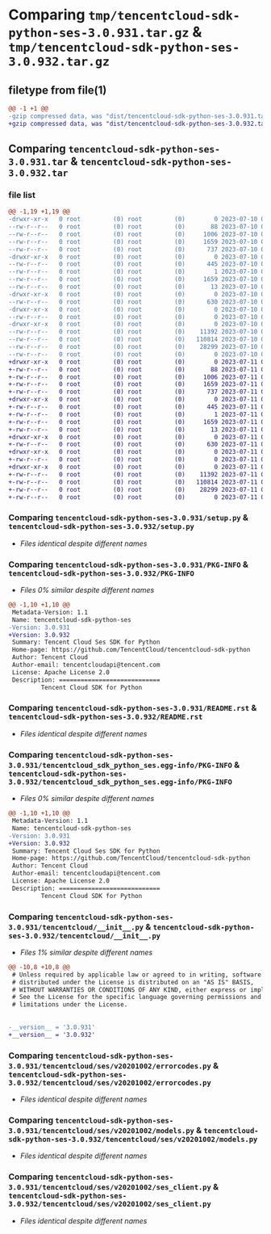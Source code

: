 # Comparing `tmp/tencentcloud-sdk-python-ses-3.0.931.tar.gz` & `tmp/tencentcloud-sdk-python-ses-3.0.932.tar.gz`

## filetype from file(1)

```diff
@@ -1 +1 @@
-gzip compressed data, was "dist/tencentcloud-sdk-python-ses-3.0.931.tar", last modified: Mon Jul 10 00:49:42 2023, max compression
+gzip compressed data, was "dist/tencentcloud-sdk-python-ses-3.0.932.tar", last modified: Tue Jul 11 00:55:03 2023, max compression
```

## Comparing `tencentcloud-sdk-python-ses-3.0.931.tar` & `tencentcloud-sdk-python-ses-3.0.932.tar`

### file list

```diff
@@ -1,19 +1,19 @@
-drwxr-xr-x   0 root         (0) root         (0)        0 2023-07-10 00:49:42.000000 tencentcloud-sdk-python-ses-3.0.931/
--rw-r--r--   0 root         (0) root         (0)       88 2023-07-10 00:49:42.000000 tencentcloud-sdk-python-ses-3.0.931/setup.cfg
--rw-r--r--   0 root         (0) root         (0)     1006 2023-07-10 00:49:42.000000 tencentcloud-sdk-python-ses-3.0.931/setup.py
--rw-r--r--   0 root         (0) root         (0)     1659 2023-07-10 00:49:42.000000 tencentcloud-sdk-python-ses-3.0.931/PKG-INFO
--rw-r--r--   0 root         (0) root         (0)      737 2023-07-10 00:49:42.000000 tencentcloud-sdk-python-ses-3.0.931/README.rst
-drwxr-xr-x   0 root         (0) root         (0)        0 2023-07-10 00:49:42.000000 tencentcloud-sdk-python-ses-3.0.931/tencentcloud_sdk_python_ses.egg-info/
--rw-r--r--   0 root         (0) root         (0)      445 2023-07-10 00:49:42.000000 tencentcloud-sdk-python-ses-3.0.931/tencentcloud_sdk_python_ses.egg-info/SOURCES.txt
--rw-r--r--   0 root         (0) root         (0)        1 2023-07-10 00:49:42.000000 tencentcloud-sdk-python-ses-3.0.931/tencentcloud_sdk_python_ses.egg-info/dependency_links.txt
--rw-r--r--   0 root         (0) root         (0)     1659 2023-07-10 00:49:42.000000 tencentcloud-sdk-python-ses-3.0.931/tencentcloud_sdk_python_ses.egg-info/PKG-INFO
--rw-r--r--   0 root         (0) root         (0)       13 2023-07-10 00:49:42.000000 tencentcloud-sdk-python-ses-3.0.931/tencentcloud_sdk_python_ses.egg-info/top_level.txt
-drwxr-xr-x   0 root         (0) root         (0)        0 2023-07-10 00:49:42.000000 tencentcloud-sdk-python-ses-3.0.931/tencentcloud/
--rw-r--r--   0 root         (0) root         (0)      630 2023-07-10 00:49:42.000000 tencentcloud-sdk-python-ses-3.0.931/tencentcloud/__init__.py
-drwxr-xr-x   0 root         (0) root         (0)        0 2023-07-10 00:49:42.000000 tencentcloud-sdk-python-ses-3.0.931/tencentcloud/ses/
--rw-r--r--   0 root         (0) root         (0)        0 2023-07-10 00:49:42.000000 tencentcloud-sdk-python-ses-3.0.931/tencentcloud/ses/__init__.py
-drwxr-xr-x   0 root         (0) root         (0)        0 2023-07-10 00:49:42.000000 tencentcloud-sdk-python-ses-3.0.931/tencentcloud/ses/v20201002/
--rw-r--r--   0 root         (0) root         (0)    11392 2023-07-10 00:49:42.000000 tencentcloud-sdk-python-ses-3.0.931/tencentcloud/ses/v20201002/errorcodes.py
--rw-r--r--   0 root         (0) root         (0)   110814 2023-07-10 00:49:42.000000 tencentcloud-sdk-python-ses-3.0.931/tencentcloud/ses/v20201002/models.py
--rw-r--r--   0 root         (0) root         (0)    28299 2023-07-10 00:49:42.000000 tencentcloud-sdk-python-ses-3.0.931/tencentcloud/ses/v20201002/ses_client.py
--rw-r--r--   0 root         (0) root         (0)        0 2023-07-10 00:49:42.000000 tencentcloud-sdk-python-ses-3.0.931/tencentcloud/ses/v20201002/__init__.py
+drwxr-xr-x   0 root         (0) root         (0)        0 2023-07-11 00:55:03.000000 tencentcloud-sdk-python-ses-3.0.932/
+-rw-r--r--   0 root         (0) root         (0)       88 2023-07-11 00:55:03.000000 tencentcloud-sdk-python-ses-3.0.932/setup.cfg
+-rw-r--r--   0 root         (0) root         (0)     1006 2023-07-11 00:55:03.000000 tencentcloud-sdk-python-ses-3.0.932/setup.py
+-rw-r--r--   0 root         (0) root         (0)     1659 2023-07-11 00:55:03.000000 tencentcloud-sdk-python-ses-3.0.932/PKG-INFO
+-rw-r--r--   0 root         (0) root         (0)      737 2023-07-11 00:55:03.000000 tencentcloud-sdk-python-ses-3.0.932/README.rst
+drwxr-xr-x   0 root         (0) root         (0)        0 2023-07-11 00:55:03.000000 tencentcloud-sdk-python-ses-3.0.932/tencentcloud_sdk_python_ses.egg-info/
+-rw-r--r--   0 root         (0) root         (0)      445 2023-07-11 00:55:03.000000 tencentcloud-sdk-python-ses-3.0.932/tencentcloud_sdk_python_ses.egg-info/SOURCES.txt
+-rw-r--r--   0 root         (0) root         (0)        1 2023-07-11 00:55:03.000000 tencentcloud-sdk-python-ses-3.0.932/tencentcloud_sdk_python_ses.egg-info/dependency_links.txt
+-rw-r--r--   0 root         (0) root         (0)     1659 2023-07-11 00:55:03.000000 tencentcloud-sdk-python-ses-3.0.932/tencentcloud_sdk_python_ses.egg-info/PKG-INFO
+-rw-r--r--   0 root         (0) root         (0)       13 2023-07-11 00:55:03.000000 tencentcloud-sdk-python-ses-3.0.932/tencentcloud_sdk_python_ses.egg-info/top_level.txt
+drwxr-xr-x   0 root         (0) root         (0)        0 2023-07-11 00:55:03.000000 tencentcloud-sdk-python-ses-3.0.932/tencentcloud/
+-rw-r--r--   0 root         (0) root         (0)      630 2023-07-11 00:55:03.000000 tencentcloud-sdk-python-ses-3.0.932/tencentcloud/__init__.py
+drwxr-xr-x   0 root         (0) root         (0)        0 2023-07-11 00:55:03.000000 tencentcloud-sdk-python-ses-3.0.932/tencentcloud/ses/
+-rw-r--r--   0 root         (0) root         (0)        0 2023-07-11 00:55:03.000000 tencentcloud-sdk-python-ses-3.0.932/tencentcloud/ses/__init__.py
+drwxr-xr-x   0 root         (0) root         (0)        0 2023-07-11 00:55:03.000000 tencentcloud-sdk-python-ses-3.0.932/tencentcloud/ses/v20201002/
+-rw-r--r--   0 root         (0) root         (0)    11392 2023-07-11 00:55:03.000000 tencentcloud-sdk-python-ses-3.0.932/tencentcloud/ses/v20201002/errorcodes.py
+-rw-r--r--   0 root         (0) root         (0)   110814 2023-07-11 00:55:03.000000 tencentcloud-sdk-python-ses-3.0.932/tencentcloud/ses/v20201002/models.py
+-rw-r--r--   0 root         (0) root         (0)    28299 2023-07-11 00:55:03.000000 tencentcloud-sdk-python-ses-3.0.932/tencentcloud/ses/v20201002/ses_client.py
+-rw-r--r--   0 root         (0) root         (0)        0 2023-07-11 00:55:03.000000 tencentcloud-sdk-python-ses-3.0.932/tencentcloud/ses/v20201002/__init__.py
```

### Comparing `tencentcloud-sdk-python-ses-3.0.931/setup.py` & `tencentcloud-sdk-python-ses-3.0.932/setup.py`

 * *Files identical despite different names*

### Comparing `tencentcloud-sdk-python-ses-3.0.931/PKG-INFO` & `tencentcloud-sdk-python-ses-3.0.932/PKG-INFO`

 * *Files 0% similar despite different names*

```diff
@@ -1,10 +1,10 @@
 Metadata-Version: 1.1
 Name: tencentcloud-sdk-python-ses
-Version: 3.0.931
+Version: 3.0.932
 Summary: Tencent Cloud Ses SDK for Python
 Home-page: https://github.com/TencentCloud/tencentcloud-sdk-python
 Author: Tencent Cloud
 Author-email: tencentcloudapi@tencent.com
 License: Apache License 2.0
 Description: ============================
         Tencent Cloud SDK for Python
```

### Comparing `tencentcloud-sdk-python-ses-3.0.931/README.rst` & `tencentcloud-sdk-python-ses-3.0.932/README.rst`

 * *Files identical despite different names*

### Comparing `tencentcloud-sdk-python-ses-3.0.931/tencentcloud_sdk_python_ses.egg-info/PKG-INFO` & `tencentcloud-sdk-python-ses-3.0.932/tencentcloud_sdk_python_ses.egg-info/PKG-INFO`

 * *Files 0% similar despite different names*

```diff
@@ -1,10 +1,10 @@
 Metadata-Version: 1.1
 Name: tencentcloud-sdk-python-ses
-Version: 3.0.931
+Version: 3.0.932
 Summary: Tencent Cloud Ses SDK for Python
 Home-page: https://github.com/TencentCloud/tencentcloud-sdk-python
 Author: Tencent Cloud
 Author-email: tencentcloudapi@tencent.com
 License: Apache License 2.0
 Description: ============================
         Tencent Cloud SDK for Python
```

### Comparing `tencentcloud-sdk-python-ses-3.0.931/tencentcloud/__init__.py` & `tencentcloud-sdk-python-ses-3.0.932/tencentcloud/__init__.py`

 * *Files 1% similar despite different names*

```diff
@@ -10,8 +10,8 @@
 # Unless required by applicable law or agreed to in writing, software
 # distributed under the License is distributed on an "AS IS" BASIS,
 # WITHOUT WARRANTIES OR CONDITIONS OF ANY KIND, either express or implied.
 # See the License for the specific language governing permissions and
 # limitations under the License.
 
 
-__version__ = '3.0.931'
+__version__ = '3.0.932'
```

### Comparing `tencentcloud-sdk-python-ses-3.0.931/tencentcloud/ses/v20201002/errorcodes.py` & `tencentcloud-sdk-python-ses-3.0.932/tencentcloud/ses/v20201002/errorcodes.py`

 * *Files identical despite different names*

### Comparing `tencentcloud-sdk-python-ses-3.0.931/tencentcloud/ses/v20201002/models.py` & `tencentcloud-sdk-python-ses-3.0.932/tencentcloud/ses/v20201002/models.py`

 * *Files identical despite different names*

### Comparing `tencentcloud-sdk-python-ses-3.0.931/tencentcloud/ses/v20201002/ses_client.py` & `tencentcloud-sdk-python-ses-3.0.932/tencentcloud/ses/v20201002/ses_client.py`

 * *Files identical despite different names*


